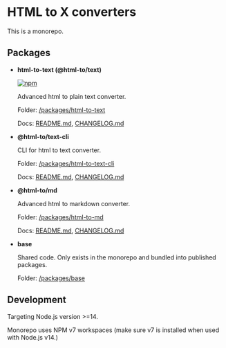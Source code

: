 # HTML to X converters

This is a monorepo.

## Packages

- **html-to-text (@html-to/text)**

    [![npm](https://img.shields.io/npm/v/html-to-text?logo=npm)](https://www.npmjs.com/package/html-to-text)

    Advanced html to plain text converter.

    Folder: [/packages/html-to-text](/packages/html-to-text)

    Docs: [README.md](/packages/html-to-text/README.md), [CHANGELOG.md](/packages/html-to-text/CHANGELOG.md)

- **@html-to/text-cli**

    CLI for html to text converter.

    Folder: [/packages/html-to-text-cli](/packages/html-to-text-cli)

    Docs: [README.md](/packages/html-to-text-cli/README.md), [CHANGELOG.md](/packages/html-to-text-cli/CHANGELOG.md)

- **@html-to/md**

    Advanced html to markdown converter.

    Folder: [/packages/html-to-md](/packages/html-to-md)

    Docs: [README.md](/packages/html-to-md/README.md), [CHANGELOG.md](/packages/html-to-md/CHANGELOG.md)

- **base**

    Shared code. Only exists in the monorepo and bundled into published packages.

    Folder: [/packages/base](/packages/base)

## Development

Targeting Node.js version >=14.

Monorepo uses NPM v7 workspaces (make sure v7 is installed when used with Node.js v14.)
